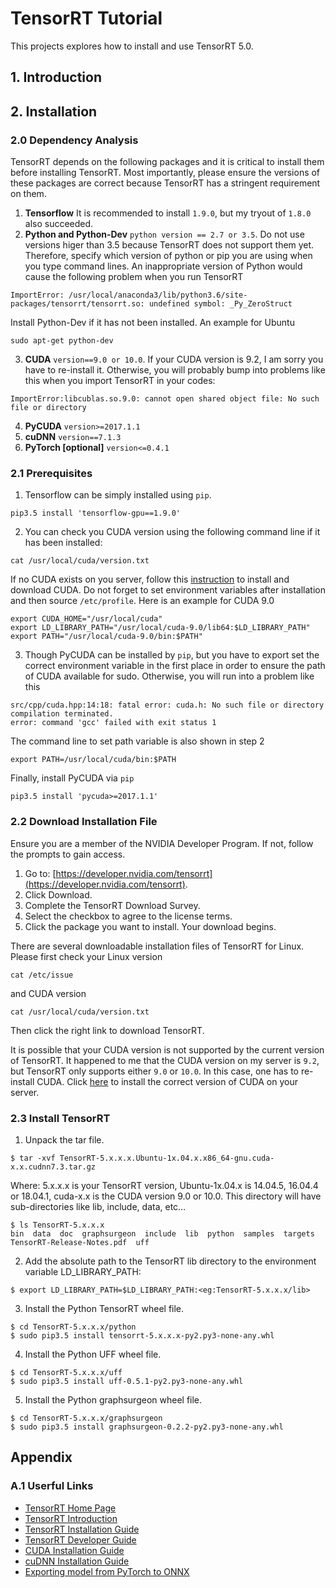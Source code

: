 # TensorRT Tutorial

This projects explores how to install and use TensorRT 5.0.

## 1. Introduction

## 2. Installation

### 2.0 Dependency Analysis

TensorRT depends on the following packages and it is critical to install them 
before installing TensorRT. Most importantly, please ensure the versions of 
these packages are correct because TensorRT has a stringent requirement on them.

1. **Tensorflow** It is recommended to install `1.9.0`, but my tryout of `1.8.0` 
also succeeded.
2. **Python and Python-Dev** `python version == 2.7 or 3.5`. Do not use versions 
higer than 3.5 because 
TensorRT does not support them yet. Therefore, specify which version of python 
or pip you are using when you type command lines. An inappropriate version of
Python would cause the following problem when you run TensorRT
```
ImportError: /usr/local/anaconda3/lib/python3.6/site-packages/tensorrt/tensorrt.so: undefined symbol: _Py_ZeroStruct
```
Install Python-Dev if it has not been installed. An example for Ubuntu
```
sudo apt-get python-dev
```
3. **CUDA** `version==9.0 or 10.0`. If your CUDA version is 9.2, I am sorry you
have to re-install it. Otherwise, you will probably bump into problems like this
when you import TensorRT in your codes:
```
ImportError:libcublas.so.9.0: cannot open shared object file: No such file or directory
```
4. **PyCUDA** `version>=2017.1.1`
5. **cuDNN** `version==7.1.3`
6. **PyTorch [optional]** `version<=0.4.1`

### 2.1 Prerequisites

1. Tensorflow can be simply installed using `pip`.
```
pip3.5 install 'tensorflow-gpu==1.9.0'
```
2. You can check you CUDA version using the following command line if it has been
installed:
```
cat /usr/local/cuda/version.txt
```
If no CUDA exists on you server, follow this [instruction](https://docs.nvidia.com/cuda/cuda-installation-guide-linux/index.html)
to install and download CUDA. Do not forget to set environment variables after 
installation and then source `/etc/profile`. Here is an example for CUDA 9.0
```
export CUDA_HOME="/usr/local/cuda"
export LD_LIBRARY_PATH="/usr/local/cuda-9.0/lib64:$LD_LIBRARY_PATH"
export PATH="/usr/local/cuda-9.0/bin:$PATH"
```
3. Though PyCUDA can be installed by `pip`, but you have to export set the 
correct environment variable in the first place in order to ensure the path of 
CUDA available for sudo. Otherwise, you will run into a problem like this
```
src/cpp/cuda.hpp:14:18: fatal error: cuda.h: No such file or directory
compilation terminated.
error: command 'gcc' failed with exit status 1
```
The command line to set path variable is also shown in step 2
```
export PATH=/usr/local/cuda/bin:$PATH
```
Finally, install PyCUDA via `pip`
```
pip3.5 install 'pycuda>=2017.1.1'
```

### 2.2 Download Installation File

Ensure you are a member of the NVIDIA Developer Program. If not, follow the prompts to gain access.
1. Go to: [https://developer.nvidia.com/tensorrt](https://developer.nvidia.com/tensorrt).
2. Click Download.
3. Complete the TensorRT Download Survey.
4. Select the checkbox to agree to the license terms.
5. Click the package you want to install. Your download begins.

There are several downloadable installation files of TensorRT for Linux. Please 
first check your Linux version 
```
cat /etc/issue
```
and CUDA version
```
cat /usr/local/cuda/version.txt
```
Then click the right link to download TensorRT.

It is possible that your CUDA version is not supported by the current version 
of TensorRT. It happened to me that the CUDA version on my server is `9.2`,
but TensorRT only supports either `9.0` or `10.0`. In this case, one has to 
re-install CUDA. Click [here](http://developer.nvidia.com/cuda-downloads) to 
install the correct version of CUDA on your server.

### 2.3 Install TensorRT

1. Unpack the tar file.
```
$ tar -xvf TensorRT-5.x.x.x.Ubuntu-1x.04.x.x86_64-gnu.cuda-x.x.cudnn7.3.tar.gz
```
Where: 5.x.x.x is your TensorRT version,
Ubuntu-1x.04.x is 14.04.5, 16.04.4 or 18.04.1,
cuda-x.x is the CUDA version 9.0 or 10.0.
This directory will have sub-directories like lib, include, data, etc…
```
$ ls TensorRT-5.x.x.x
bin  data  doc  graphsurgeon  include  lib  python  samples  targets  TensorRT-Release-Notes.pdf  uff
```
2. Add the absolute path to the TensorRT lib directory to the environment variable LD_LIBRARY_PATH:
```
$ export LD_LIBRARY_PATH=$LD_LIBRARY_PATH:<eg:TensorRT-5.x.x.x/lib>
```
3. Install the Python TensorRT wheel file.
```
$ cd TensorRT-5.x.x.x/python
$ sudo pip3.5 install tensorrt-5.x.x.x-py2.py3-none-any.whl
```
4. Install the Python UFF wheel file.
```
$ cd TensorRT-5.x.x.x/uff
$ sudo pip3.5 install uff-0.5.1-py2.py3-none-any.whl
```
5. Install the Python graphsurgeon wheel file.
```
$ cd TensorRT-5.x.x.x/graphsurgeon
$ sudo pip3.5 install graphsurgeon-0.2.2-py2.py3-none-any.whl
```

## Appendix

### A.1 Userful Links
* [TensorRT Home Page](https://developer.nvidia.com/tensorrt)
* [TensorRT Introduction](https://devblogs.nvidia.com/tensorrt-3-faster-tensorflow-inference/)
* [TensorRT Installation Guide](https://docs.nvidia.com/deeplearning/sdk/tensorrt-install-guide/index.html#gettingstarted)
* [TensorRT Developer Guide](https://docs.nvidia.com/deeplearning/sdk/tensorrt-developer-guide/index.html#python_topics)
* [CUDA Installation Guide](https://docs.nvidia.com/cuda/cuda-installation-guide-linux/index.html)
* [cuDNN Installation Guide](https://docs.nvidia.com/deeplearning/sdk/cudnn-install/index.html#installcuda)
* [Exporting model from PyTorch to ONNX](https://github.com/onnx/tutorials/blob/master/tutorials/PytorchOnnxExport.ipynb)
